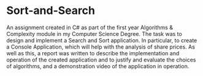# Sort-and-Search
An assignment created in C# as part of the first year Algorithms &amp; Complexity module in my Computer Science Degree. The task was to design and implement a Search and Sort application. In particular, to create a Console Application, which will help with the analysis of share prices. As well as this, a report was written to describe the implementation and operation of the created application and to justify and evaluate the choices of algorithms, and a demonstration video of the application in operation.
